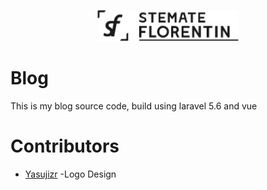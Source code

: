 <p align="center"><img src="Logo/SF-Logo.png" alt="Proje ismi" height="50px"></p>

# Blog 


This is my blog source code, build using laravel 5.6 and vue


# Contributors
 - [Yasujizr](https://github.com/Yasujizr) -Logo Design
